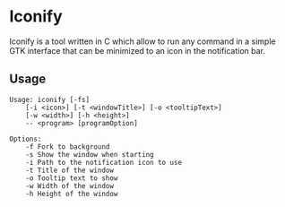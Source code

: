 Iconify
=======

Iconify is a tool written in C which allow to run any command in a simple GTK interface that can be minimized to an icon in the notification bar.

## Usage
 
    Usage: iconify [-fs] 
        [-i <icon>] [-t <windowTitle>] [-o <tooltipText>]
        [-w <width>] [-h <height>]
        -- <program> [programOption]
    
    Options:
        -f Fork to background
        -s Show the window when starting
        -i Path to the notification icon to use
        -t Title of the window
        -o Tooltip text to show
        -w Width of the window
        -h Height of the window